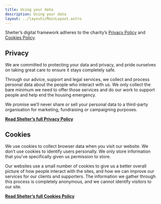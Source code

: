 ```yaml
---
title: Using your data
description: Using your data
layout: ../layouts/MainLayout.astro
---
```


Shelter’s digital framework adheres to the charity’s [Privacy Policy](https://england.shelter.org.uk/contact_us/privacy) and [Cookies Policy](https://england.shelter.org.uk/contact_us/cookies).

## Privacy

We are committed to protecting your data and privacy, and pride ourselves on taking great care to ensure it stays completely safe.

Through our advice, support and legal services, we collect and process personal data about the people who interact with us. We only collect the bare minimum we need to offer those services and do our work to support people and help end the housing emergency.

We promise we’ll never share or sell your personal data to a third-party organisation for marketing, fundraising or campaigning purposes.

[**Read Shelter’s full Privacy Policy**](https://england.shelter.org.uk/contact_us/privacy)

## Cookies

We use cookies to collect browser data when you visit our website. We don’t use cookies to identify users personally. We only store information that you've specifically given us permission to store.

Our websites use a small number of cookies to give us a better overall picture of how people interact with the sites, and how we can improve our services for our clients and supporters. The information we gather through this process is completely anonymous, and we cannot identify visitors to our site.

[**Read Shelter’s full Cookies Policy**](https://england.shelter.org.uk/contact_us/cookies)
